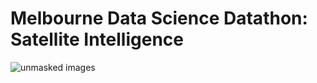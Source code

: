 # Melbourne Data Science Datathon: Satellite Intelligence



![unmasked images](demo_files/unmasked.gif)